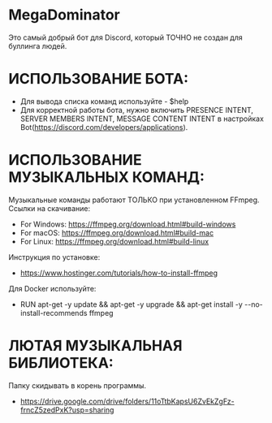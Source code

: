 # MegaDominator

Это самый добрый бот для Discord, который ТОЧНО не создан для буллинга людей.

# ИСПОЛЬЗОВАНИЕ БОТА:
- Для вывода списка команд используйте - $help
- Для корректной работы бота, нужно включить PRESENCE INTENT, SERVER MEMBERS INTENT, MESSAGE CONTENT INTENT в настройках Bot(https://discord.com/developers/applications).

# ИСПОЛЬЗОВАНИЕ МУЗЫКАЛЬНЫХ КОМАНД:
Музыкальные команды работают ТОЛЬКО при установленном FFmpeg.
Ссылки на скачивание: 
- For Windows: https://ffmpeg.org/download.html#build-windows 
- For macOS: https://ffmpeg.org/download.html#build-mac
- For Linux: https://ffmpeg.org/download.html#build-linux

Инструкция по установке:
- https://www.hostinger.com/tutorials/how-to-install-ffmpeg

Для Docker используйте:
- RUN apt-get -y update && apt-get -y upgrade && apt-get install -y --no-install-recommends ffmpeg

# ЛЮТАЯ МУЗЫКАЛЬНАЯ БИБЛИОТЕКА:
Папку скидывать в корень программы.
- https://drive.google.com/drive/folders/11oTtbKapsU6ZvEkZgFz-frncZ5zedPxK?usp=sharing
